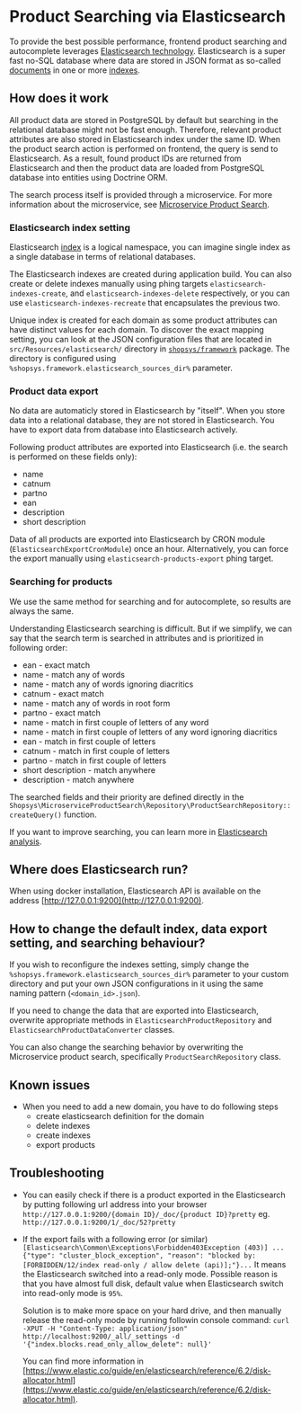 # Product Searching via Elasticsearch
To provide the best possible performance, frontend product searching and autocomplete
leverages [Elasticsearch technology](https://www.elastic.co/products/elasticsearch).
Elasticsearch is a super fast no-SQL database where data are stored in JSON format as so-called [documents](https://www.elastic.co/guide/en/elasticsearch/reference/current/_basic_concepts.html#_document) in one or more [indexes](https://www.elastic.co/guide/en/elasticsearch/reference/current/_basic_concepts.html#_index).

## How does it work
All product data are stored in PostgreSQL by default but searching in the relational database might not be fast enough.
Therefore, relevant product attributes are also stored in Elasticsearch index under the same ID.
When the product search action is performed on frontend, the query is send to Elasticsearch.
As a result, found product IDs are returned from Elasticsearch and then the product data are loaded from PostgreSQL database into entities using Doctrine ORM.

The search process itself is provided through a microservice. For more information about the microservice, see [Microservice Product Search](https://github.com/shopsys/microservice-product-search).

### Elasticsearch index setting
Elasticsearch [index](https://www.elastic.co/blog/what-is-an-elasticsearch-index) is a logical namespace, you can imagine single index as a single database in terms of relational databases.

The Elasticsearch indexes are created during application build.
You can also create or delete indexes manually using phing targets `elasticsearch-indexes-create`, and `elasticsearch-indexes-delete` respectively,
or you can use `elasticsearch-indexes-recreate` that encapsulates the previous two.

Unique index is created for each domain as some product attributes can have distinct values for each domain.
To discover the exact mapping setting, you can look at the JSON configuration files
that are located in `src/Resources/elasticsearch/` directory in [`shopsys/framework`](https://github.com/shopsys/framework) package.
The directory is configured using `%shopsys.framework.elasticsearch_sources_dir%` parameter.

### Product data export
No data are automaticly stored in Elasticsearch by "itself". When you store data into a relational database, they are not stored in Elasticsearch.
You have to export data from database into Elasticsearch actively.

Following product attributes are exported into Elasticsearch (i.e. the search is performed on these fields only):
* name
* catnum
* partno
* ean
* description
* short description

Data of all products are exported into Elasticsearch by CRON module (`ElasticsearchExportCronModule`) once an hour.
Alternatively, you can force the export manually using `elasticsearch-products-export` phing target.

### Searching for products

We use the same method for searching and for autocomplete, so results are always the same.

Understanding Elasticsearch searching is difficult.
But if we simplify, we can say that the search term is searched in attributes and is prioritized in following order:
* ean - exact match
* name - match any of words
* name - match any of words ignoring diacritics
* catnum - exact match
* name - match any of words in root form
* partno - exact match
* name - match in first couple of letters of any word
* name - match in first couple of letters of any word ignoring diacritics
* ean - match in first couple of letters
* catnum - match in first couple of letters
* partno - match in first couple of letters
* short description - match anywhere
* description - match anywhere

The searched fields and their priority are defined directly in the `Shopsys\MicroserviceProductSearch\Repository\ProductSearchRepository::createQuery()` function.

If you want to improve searching, you can learn more in [Elasticsearch analysis](https://www.elastic.co/guide/en/elasticsearch/reference/current/analysis.html).

## Where does Elasticsearch run?
When using docker installation, Elasticsearch API is available on the address [http://127.0.0.1:9200](http://127.0.0.1:9200).

## How to change the default index, data export setting, and searching behaviour?
If you wish to reconfigure the indexes setting, simply change the `%shopsys.framework.elasticsearch_sources_dir%` parameter
to your custom directory and put your own JSON configurations in it using the same naming pattern (`<domain_id>.json`).

If you need to change the data that are exported into Elasticsearch, overwrite appropriate methods in `ElasticsearchProductRepository` and `ElasticsearchProductDataConverter` classes.

You can also change the searching behavior by overwriting the Microservice product search, specifically  `ProductSearchRepository` class.

## Known issues
* When you need to add a new domain, you have to do following steps
  * create elasticsearch definition for the domain
  * delete indexes
  * create indexes
  * export products

## Troubleshooting
* You can easily check if there is a product exported in the Elasticsearch by putting following url address into your browser
  `http://127.0.0.1:9200/{domain ID}/_doc/{product ID}?pretty`
  eg. `http://127.0.0.1:9200/1/_doc/52?pretty`

* If the export fails with a following error (or similar)
  `
  [Elasticsearch\Common\Exceptions\Forbidden403Exception (403)]
  ...{"type": "cluster_block_exception", "reason": "blocked by: [FORBIDDEN/12/index read-only / allow delete (api)];"}...
  `
  It means the Elasticsearch switched into a read-only mode. Possible reason is that you have almost full disk, default value when Elasticsearch switch into read-only mode is `95%`.

  Solution is to make more space on your hard drive, and then manually release the read-only mode by running followin console command:
  `curl -XPUT -H "Content-Type: application/json" http://localhost:9200/_all/_settings -d '{"index.blocks.read_only_allow_delete": null}'`

  You can find more information in [https://www.elastic.co/guide/en/elasticsearch/reference/6.2/disk-allocator.html](https://www.elastic.co/guide/en/elasticsearch/reference/6.2/disk-allocator.html).
